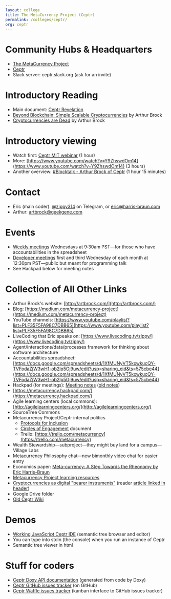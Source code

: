 ```yaml
---
layout: college
title: The MetaCurrency Project (Ceptr)
permalink: /colleges/ceptr/
org: ceptr
---
```


# Community Hubs & Headquarters

* [The MetaCurrency Project](http://metacurrency.org)
* [Ceptr](http://ceptr.org)
* Slack server: ceptr.slack.org (ask for an invite)

# Introductory Reading

- Main
     document: [Ceptr Revelation](https://docs.google.com/document/d/1Line362Wm0zMOZcEZMqPYfHqNS4XIVyVsP7SS_4jE2o/edit#heading=h.ee3qi5eixr98)
- [Beyond Blockchain: Simple
     Scalable Cryptocurrencies](https://medium.com/metacurrency-project/beyond-blockchain-simple-scalable-cryptocurrencies-1eb7aebac6ae#.q7tqxi61o) by Arthur Brock
- [Cryptocurrencies are Dead](https://medium.com/metacurrency-project/cryptocurrencies-are-dead-d4223154d783#.gj915zibo) by Arthur Brock

# Introductory viewing

- Watch first:
     [Ceptr MIT webinar](http://ceptr.org/2015/09/24/mitkit-ceptr-webinar/) (1 hour)
- More: [https://www.youtube.com/watch?v=Y9ZhswdOm14](https://www.youtube.com/watch?v=Y9ZhswdOm14) (3 hours)
- Another
     overview: [#Blocktalk - Arthur Brock of
     Ceptr](https://www.youtube.com/watch?v=2ppk_mJxckg&app=desktop) (1
     hour 15 minutes)

# Contact

- Eric (main coder): [@zippy314](http://telegram.me/zippy314) on Telegram, or eric@harris-braun.com
- Arthur: artbrock@geekgene.com

# Events

- [Weekly meetings](http://ceptr.org/hangout) Wednesdays at 9:30am PST—for those who have
     accountabilities in the spreadsheet
- [Developer meetings](http://ceptr.org/live-dev-chat/) first and third Wednesday of each month at
     12:30pm PST—public but meant for programming talk
- See Hackpad below for meeting
     notes

# Collection of All Other Links

- Arthur Brock's website: [http://artbrock.com/](http://artbrock.com/)
- Blog: [https://medium.com/metacurrency-project](https://medium.com/metacurrency-project)
- YouTube channels: [https://www.youtube.com/playlist?list=PLF35F5FA98C7DBB65](https://www.youtube.com/playlist?list=PLF35F5FA98C7DBB65)
- LiveCoding that Eric speaks
     on: [https://www.livecoding.tv/zippy/](https://www.livecoding.tv/zippy/)
- Agent/interactions/data/processes
     framework for thinking about software architecture
- Accountabilities spreadsheet:
     [https://docs.google.com/spreadsheets/d/1XfMUNyVT5kxwkucQY-TVFodaZjW3wH1-ob2lp5Gj9uw/edit?usp=sharing_eid&ts=575cbe44](https://docs.google.com/spreadsheets/d/1XfMUNyVT5kxwkucQY-TVFodaZjW3wH1-ob2lp5Gj9uw/edit?usp=sharing_eid&ts=575cbe44)
- Hackpad (for meetings): [Meeting notes](https://metacurrency.hackpad.com/NEW-MetaCurrency-Meeting-Notes-fDxEmijU9uV?eid=946eTubM9LqA47uSoIR8A5&invitingId=492933&token=hSY3CjARBhExW3xRDD9t&email=anders.aamodt%40gmail.com) ([old notes](https://metacurrency.hackpad.com/M26hVzPpK5B?token=undefined#))
- [https://metacurrency.hackpad.com/](https://metacurrency.hackpad.com/)
- Agile learning centers (local
     commons): [http://agilelearningcenters.org/](http://agilelearningcenters.org/)
- SourceTree Commons
- Metacurrency Project/Ceptr
     internal politics
    - [Protocols for inclusion](https://docs.google.com/document/d/1bB3HAwm1LPYJV9K0VCilJ_Xjob7rA_8js2usfODH6GE/edit)
    - [Circles of Engagement](https://docs.google.com/spreadsheets/d/1OXTwI6ANCNiq7AhBuFoj7dxLyGOYyEdz5_P2l5QNzmI/edit#gid=0) document
    - Trello: [https://trello.com/metacurrency](https://trello.com/metacurrency)
- Wealth
     Stewardship—subproject—they might buy land for a campus—Village Labs
- Metacurrency Philosophy
     chat—new bimonthly video chat for easier entry
- Economics paper: [Meta-currency: A Step Towards
     the Rheonomy by Eric Harris-Braun](https://blogs.harvard.edu/lawlab/2009/07/01/meta-currency-a-step-towards-the-rheonomy-by-eric-harris-braun/)
- [Metacurrency Project learning resources](http://metacurrency.org/resources/)
- [Cryptocurrencies as digital
     "bearer instruments"](https://medium.com/@artbrock/cryptocurrencies-as-digital-bearer-instruments-fa6ec01ee4fc#.lvygt25fl) (reader [article linked in header](https://medium.com/chain-inc/why-central-banks-will-issue-digital-currency-5fd9c1d3d8a2#.4yvu0cbwb))
- Google Drive folder
- [Old Ceptr Wiki](http://ceptr.wagn.org/)

# Demos

- [Working JavaScript Ceptr IDE](http://zippy.github.io/ceptr/dev/te.html) (semantic tree browser and
     editor)
- You can type into stdin (the
     console) when you run an instance of Ceptr
- Semantic tree viewer in html

# Stuff for coders

- [Ceptr Doxy API documentation](http://zippy.github.io/ceptr/) (generated from code by
     Doxy)
- [Ceptr GitHub issues tracker](https://github.com/zippy/ceptr/issues) (on GitHub)
- [Ceptr Waffle issues tracker](https://waffle.io/zippy/ceptr) (kanban interface to GitHub
     issues tracker)
